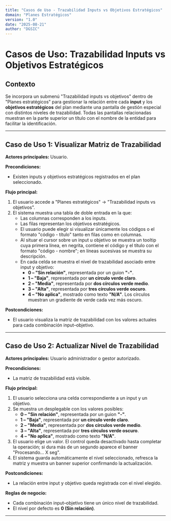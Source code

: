 ```yaml
---
title: "Casos de Uso - Trazabilidad Inputs vs Objetivos Estratégicos"
domain: "Planes Estratégicos"
version: "1.0"
date: "2025-08-21"
author: "DGSIC"
---
```


# Casos de Uso: Trazabilidad Inputs vs Objetivos Estratégicos

## Contexto
Se incorpora un submenú "Trazabilidad inputs vs objetivos" dentro de "Planes estratégicos" para gestionar la relación entre cada **input** y los **objetivos estratégicos** del plan mediante una pantalla de gestión especial con distintos niveles de trazabilidad.
Todas las pantallas relacionadas muestran en la parte superior un título con el nombre de la entidad para facilitar la identificación.

---

## Caso de Uso 1: Visualizar Matriz de Trazabilidad
**Actores principales:** Usuario.

**Precondiciones:**
- Existen inputs y objetivos estratégicos registrados en el plan seleccionado.

**Flujo principal:**
1. El usuario accede a "Planes estratégicos" → "Trazabilidad inputs vs objetivos".
2. El sistema muestra una tabla de doble entrada en la que:
   - Las columnas corresponden a los inputs.
   - Las filas representan los objetivos estratégicos.
   - El usuario puede elegir si visualizar únicamente los códigos o el formato "código - título" tanto en filas como en columnas.
   - Al situar el cursor sobre un input u objetivo se muestra un tooltip cuya primera línea, en negrita, contiene el código y el título con el formato "código - nombre"; en líneas sucesivas se muestra su descripción.
   - En cada celda se muestra el nivel de trazabilidad asociado entre input y objetivo:
     - **0 – "Sin relación"**, representada por un guion **"-"**.
     - **1 – "Baja"**, representada por **un círculo verde claro**.
     - **2 – "Media"**, representada por **dos círculos verde medio**.
     - **3 – "Alta"**, representada por **tres círculos verde oscuro**.
     - **4 – "No aplica"**, mostrado como texto **"N/A"**.
     Los círculos muestran un gradiente de verde cada vez más oscuro.

**Postcondiciones:**
- El usuario visualiza la matriz de trazabilidad con los valores actuales para cada combinación input–objetivo.

---

## Caso de Uso 2: Actualizar Nivel de Trazabilidad
**Actores principales:** Usuario administrador o gestor autorizado.

**Precondiciones:**
- La matriz de trazabilidad está visible.

**Flujo principal:**
1. El usuario selecciona una celda correspondiente a un input y un objetivo.
2. Se muestra un desplegable con los valores posibles:
   - **0 – "Sin relación"**, representada por un guion **"-"**.
   - **1 – "Baja"**, representada por **un círculo verde claro**.
   - **2 – "Media"**, representada por **dos círculos verde medio**.
   - **3 – "Alta"**, representada por **tres círculos verde oscuro**.
   - **4 – "No aplica"**, mostrado como texto **"N/A"**.
3. El usuario elige un valor. El control queda desactivado hasta completar la operación; si dura más de un segundo aparece el banner "Procesando... X seg".
4. El sistema guarda automáticamente el nivel seleccionado, refresca la matriz y muestra un banner superior confirmando la actualización.

**Postcondiciones:**
- La relación entre input y objetivo queda registrada con el nivel elegido.

**Reglas de negocio:**
- Cada combinación input–objetivo tiene un único nivel de trazabilidad.
- El nivel por defecto es **0 (Sin relación)**.

---
